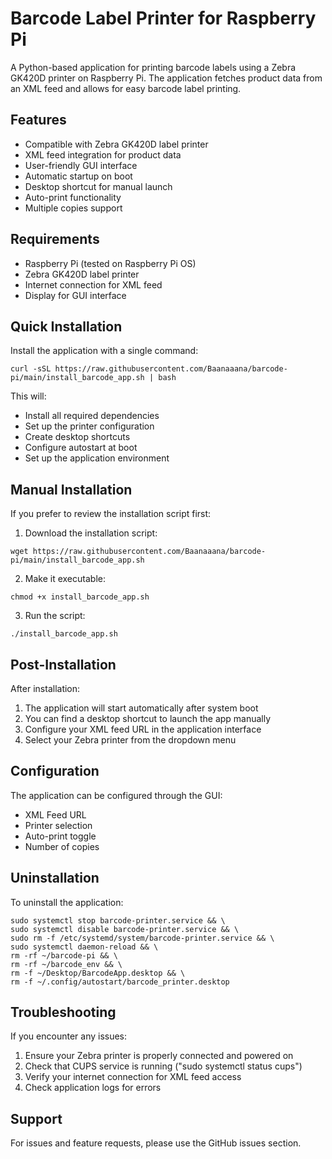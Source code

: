 # Barcode Label Printer for Raspberry Pi

A Python-based application for printing barcode labels using a Zebra GK420D printer on Raspberry Pi. The application fetches product data from an XML feed and allows for easy barcode label printing.

## Features

- Compatible with Zebra GK420D label printer
- XML feed integration for product data
- User-friendly GUI interface
- Automatic startup on boot
- Desktop shortcut for manual launch
- Auto-print functionality
- Multiple copies support

## Requirements

- Raspberry Pi (tested on Raspberry Pi OS)
- Zebra GK420D label printer
- Internet connection for XML feed
- Display for GUI interface

## Quick Installation

Install the application with a single command:
```
curl -sSL https://raw.githubusercontent.com/Baanaaana/barcode-pi/main/install_barcode_app.sh | bash
```
This will:
- Install all required dependencies
- Set up the printer configuration
- Create desktop shortcuts
- Configure autostart at boot
- Set up the application environment

## Manual Installation

If you prefer to review the installation script first:

1. Download the installation script:
```
wget https://raw.githubusercontent.com/Baanaaana/barcode-pi/main/install_barcode_app.sh
```
2. Make it executable:
```
chmod +x install_barcode_app.sh
```
3. Run the script:
```
./install_barcode_app.sh
```
## Post-Installation

After installation:
1. The application will start automatically after system boot
2. You can find a desktop shortcut to launch the app manually
3. Configure your XML feed URL in the application interface
4. Select your Zebra printer from the dropdown menu

## Configuration

The application can be configured through the GUI:
- XML Feed URL
- Printer selection
- Auto-print toggle
- Number of copies

## Uninstallation

To uninstall the application:
```
sudo systemctl stop barcode-printer.service && \
sudo systemctl disable barcode-printer.service && \
sudo rm -f /etc/systemd/system/barcode-printer.service && \
sudo systemctl daemon-reload && \
rm -rf ~/barcode-pi && \
rm -rf ~/barcode_env && \
rm -f ~/Desktop/BarcodeApp.desktop && \
rm -f ~/.config/autostart/barcode_printer.desktop
```
## Troubleshooting

If you encounter any issues:
1. Ensure your Zebra printer is properly connected and powered on
2. Check that CUPS service is running ("sudo systemctl status cups")
3. Verify your internet connection for XML feed access
4. Check application logs for errors

## Support

For issues and feature requests, please use the GitHub issues section.
